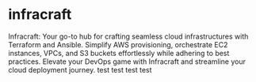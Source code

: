 # infracraft
Infracraft: Your go-to hub for crafting seamless cloud infrastructures with Terraform and Ansible. Simplify AWS provisioning, orchestrate EC2 instances, VPCs, and S3 buckets effortlessly while adhering to best practices. Elevate your DevOps game with Infracraft and streamline your cloud deployment journey.
test test
test test
